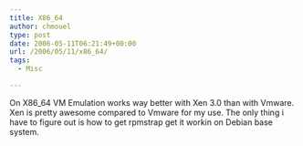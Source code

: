 ```yaml
---
title: X86_64
author: chmouel
type: post
date: 2006-05-11T06:21:49+00:00
url: /2006/05/11/x86_64/
tags:
  - Misc

---
```

On X86_64 VM Emulation works way better with Xen 3.0 than with Vmware. Xen is pretty awesome compared to Vmware for my use. The only thing i have to figure out is how to get rpmstrap get it workin on Debian base system.